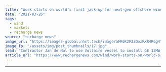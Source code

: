 ```yaml
---
title: "Work starts on world’s first jack-up for next-gen offshore wind turbines"
date: "2021-03-26"
tags: 
  - wind
  - markets
  - recharge news
source: "recharge news"
image_url: "https://images-global.nhst.tech/image/aFR6K2F2ZGozRXR4RGg4TnMxc2RsbG5CRjYyTlhtdDNUZUw4MDhaVjBFMD0=/nhst/binary/78ec42a67a85fa7b22a1ad84c705b69c"
image_fp: "/assets/img/post_thumbnails/17.jpg"
lead: "Contractor Jan de Nul to use Voltaire vessel to install GE 13MW turbines at giant Dogger Bank offshore wind complex in the UK"
article_url: "https://www.rechargenews.com/wind/work-starts-on-world-s-first-jack-up-for-next-gen-offshore-wind-turbines/2-1-987969"
---
```


---
